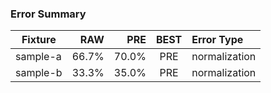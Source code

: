 
### Error Summary

| Fixture | RAW | PRE | BEST | Error Type |
|---|---:|---:|:---:|:---|
| sample-a | 66.7% | 70.0% | PRE | normalization |
| sample-b | 33.3% | 35.0% | PRE | normalization |